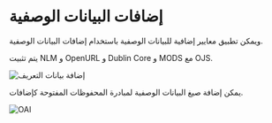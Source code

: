 # إضافات البيانات الوصفية

ويمكن تطبيق معايير إضافية للبيانات الوصفية باستخدام إضافات البيانات الوصفية.

يتم تثبيت NLM و OpenURL و Dublin Core و MODS مع OJS.

![إضافة بيانات التعريف](images/chapter5/plugin_metadata.png)



يمكن إضافة صيغ البيانات الوصفية لمبادرة المحفوظات المفتوحة كإضافات.


![OAI](images/chapter5/plugin_oai.png)


